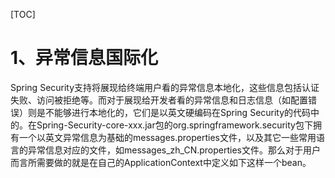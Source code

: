 [TOC]
# 1、异常信息国际化

 Spring Security支持将展现给终端用户看的异常信息本地化，这些信息包括认证失败、访问被拒绝等。而对于展现给开发者看的异常信息和日志信息（如配置错误）则是不能够进行本地化的，它们是以英文硬编码在Spring Security的代码中的。在Spring-Security-core-xxx.jar包的org.springframework.security包下拥有一个以英文异常信息为基础的messages.properties文件，以及其它一些常用语言的异常信息对应的文件，如messages_zh_CN.properties文件。那么对于用户而言所需要做的就是在自己的ApplicationContext中定义如下这样一个bean。
